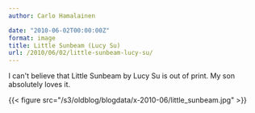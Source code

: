 ```yaml
---
author: Carlo Hamalainen

date: "2010-06-02T00:00:00Z"
format: image
title: Little Sunbeam (Lucy Su)
url: /2010/06/02/little-sunbeam-lucy-su/
---
```

I can't believe that Little Sunbeam by Lucy Su is out of print. My son absolutely loves it.

{{< figure src="/s3/oldblog/blogdata/x-2010-06/little_sunbeam.jpg" >}}
